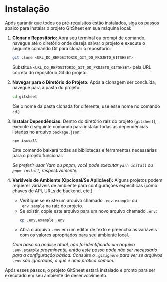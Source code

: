 # Instalação

Após garantir que todos os [pré-requisitos](prerequisites.md) estão instalados, siga os passos abaixo para instalar o projeto GitSheet em sua máquina local:

1.  **Clonar o Repositório:**
    Abra seu terminal ou prompt de comando, navegue até o diretório onde deseja salvar o projeto e execute o seguinte comando Git para clonar o repositório:
    ```bash
    git clone <URL_DO_REPOSITORIO_GIT_DO_PROJETO_GITSHEET>
    ```
    Substitua `<URL_DO_REPOSITORIO_GIT_DO_PROJETO_GITSHEET>` pela URL correta do repositório Git do projeto.

2.  **Navegar para o Diretório do Projeto:**
    Após a clonagem ser concluída, navegue para a pasta do projeto:
    ```bash
    cd gitsheet
    ```
    (Se o nome da pasta clonada for diferente, use esse nome no comando `cd`.)

3.  **Instalar Dependências:**
    Dentro do diretório raiz do projeto (`gitsheet`), execute o seguinte comando para instalar todas as dependências listadas no arquivo `package.json`:
    ```bash
    npm install
    ```
    Este comando baixará todas as bibliotecas e ferramentas necessárias para o projeto funcionar.

    *Se preferir usar Yarn ou pnpm, você pode executar `yarn install` ou `pnpm install`, respectivamente.*

4.  **Variáveis de Ambiente (Opcional/Se Aplicável):**
    Alguns projetos podem requerer variáveis de ambiente para configurações específicas (como chaves de API, URLs de backend, etc.).
    *   Verifique se existe um arquivo chamado `.env.example` ou `.env.sample` na raiz do projeto.
    *   Se existir, copie este arquivo para um novo arquivo chamado `.env`:
        ```bash
        cp .env.example .env
        ```
    *   Abra o arquivo `.env` em um editor de texto e preencha as variáveis com os valores apropriados para seu ambiente local.

    *Com base na análise atual, não foi identificado um arquivo `.env.example` proeminente, então este passo pode não ser necessário para a configuração básica. Consulte o `.gitignore` para ver se arquivos `.env` são ignorados, o que é uma prática comum.* 

Após esses passos, o projeto GitSheet estará instalado e pronto para ser executado em seu ambiente de desenvolvimento. 